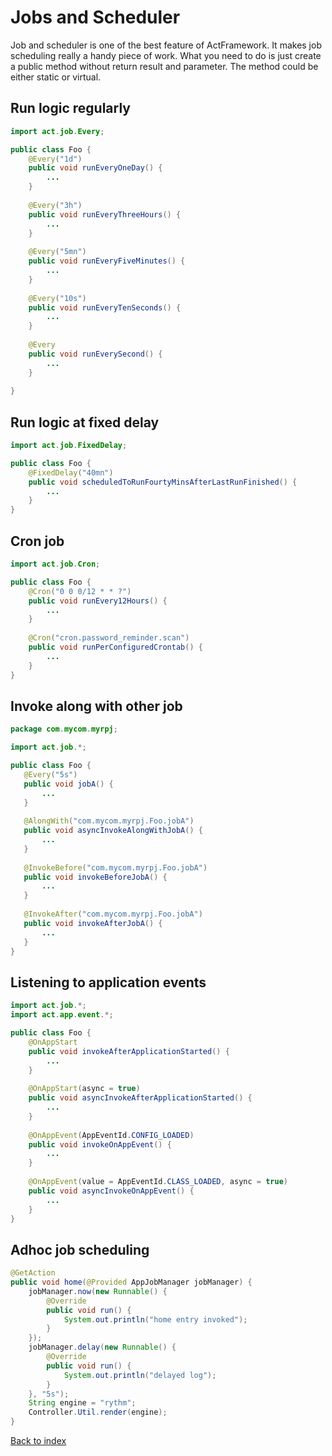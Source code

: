 # Jobs and Scheduler

Job and scheduler is one of the best feature of ActFramework. It makes job scheduling really a handy piece of work. What you need to do is just create a public method without return result and parameter. The method could be either static or virtual.

## Run logic regularly

```java
import act.job.Every;

public class Foo {
    @Every("1d")
    public void runEveryOneDay() {
        ...
    }
    
    @Every("3h")
    public void runEveryThreeHours() {
        ...
    }
    
    @Every("5mn")
    public void runEveryFiveMinutes() {
        ...
    }
    
    @Every("10s")
    public void runEveryTenSeconds() {
        ...
    }
    
    @Every
    public void runEverySecond() {
        ...
    }
    
}
```

## Run logic at fixed delay

```java
import act.job.FixedDelay;

public class Foo {
    @FixedDelay("40mn") 
    public void scheduledToRunFourtyMinsAfterLastRunFinished() {
        ...
    }
}
```

## Cron job

```java
import act.job.Cron;

public class Foo {
    @Cron("0 0 0/12 * * ?")
    public void runEvery12Hours() {
        ...
    }
    
    @Cron("cron.password_reminder.scan")
    public void runPerConfiguredCrontab() {
        ...
    }
}
```

## Invoke along with other job

```java
package com.mycom.myrpj;

import act.job.*;

public class Foo {
   @Every("5s")
   public void jobA() {
       ...
   } 
   
   @AlongWith("com.mycom.myrpj.Foo.jobA")
   public void asyncInvokeAlongWithJobA() {
       ...
   }
   
   @InvokeBefore("com.mycom.myrpj.Foo.jobA")
   public void invokeBeforeJobA() {
       ...
   }
   
   @InvokeAfter("com.mycom.myrpj.Foo.jobA")
   public void invokeAfterJobA() {
       ...
   }
}
```

## Listening to application events

```java
import act.job.*;
import act.app.event.*;

public class Foo {
    @OnAppStart
    public void invokeAfterApplicationStarted() {
        ...
    }
    
    @OnAppStart(async = true)
    public void asyncInvokeAfterApplicationStarted() {
        ...
    }
    
    @OnAppEvent(AppEventId.CONFIG_LOADED)
    public void invokeOnAppEvent() {
        ...
    }
    
    @OnAppEvent(value = AppEventId.CLASS_LOADED, async = true)
    public void asyncInvokeOnAppEvent() {
        ...
    }
}
```

## Adhoc job scheduling

```java
@GetAction
public void home(@Provided AppJobManager jobManager) {
    jobManager.now(new Runnable() {
        @Override
        public void run() {
            System.out.println("home entry invoked");
        }
    });
    jobManager.delay(new Runnable() {
        @Override
        public void run() {
            System.out.println("delayed log");
        }
    }, "5s");
    String engine = "rythm";
    Controller.Util.render(engine);
}
```

[Back to index](index.md)
